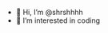 - 👋 Hi, I’m @shrshhhh
- 👀 I’m interested in coding


<!---
shreeshhhh/shreeshhhh is a ✨ special ✨ repository because its `README.md` (this file) appears on your GitHub profile.
You can click the Preview link to take a look at your changes.
--->
